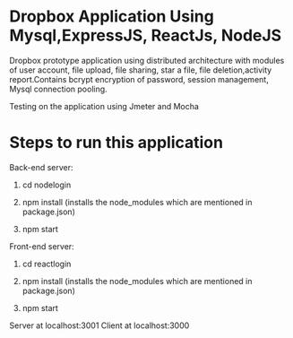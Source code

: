 # Dropbox Application Using Mysql,ExpressJS, ReactJs, NodeJS
Dropbox prototype application using distributed architecture with modules of user account, file upload, file sharing, star a file, file deletion,activity report.Contains bcrypt encryption of password, session management, Mysql connection pooling.

Testing on the application using Jmeter and Mocha



Steps to run this application
==========================

Back-end server:
	
1. cd nodelogin
	
2. npm install (installs the node_modules which are mentioned in package.json)

3. npm start	

Front-end server:
	
1. cd reactlogin
	
2. npm install (installs the node_modules which are mentioned in package.json)
	
3. npm start

Server at localhost:3001
Client at localhost:3000
